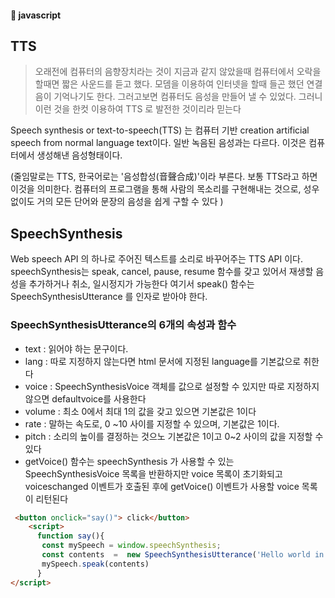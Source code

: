 #### :peach: javascript


## TTS 
> 오래전에 컴퓨터의 음향장치라는 것이 지금과 같지 않았을때 컴퓨터에서 오락을 할때면 짧은 사운드를 듣고 했다. 모뎀을 이용하여 인터넷을 할때 들곤 했던 연결음이 기억나기도 한다. 그러고보면 컴퓨터도 음성을 만들어 낼 수 있었다. 그러니 이런 것을 한컷 이용하여 TTS 로 발전한 것이리라 믿는다

Speech synthesis or text-to-speech(TTS) 는 컴퓨터 기반 creation artificial speech from normal language text이다.
일반 녹음된 음성과는 다르다. 이것은 컴퓨터에서 생성해낸 음성형태이다.


(줄임말로는 TTS, 한국어로는 '음성합성(音聲合成)'이라 부른다. 보통 TTS라고 하면 이것을 의미한다. 컴퓨터의 프로그램을 통해 사람의 목소리를 구현해내는 것으로, 성우 없이도 거의 모든 단어와 문장의 음성을 쉽게 구할 수 있다 )

## SpeechSynthesis
Web speech API 의 하나로 주어진 텍스트를 소리로 바꾸어주는 TTS API 이다.  
speechSynthesis는 speak, cancel, pause, resume 함수를 갖고 있어서 재생할 음성을 추가하거나 취소, 일시정지가 가능한다
여기서 speak() 함수는 SpeechSynthesisUtterance 를 인자로 받아야 한다. 

### SpeechSynthesisUtterance의 6개의 속성과 함수
 - text : 읽어야 하는 문구이다. 
 - lang : 따로 지정하지 않는다면 html 문서에 지정된 language를 기본값으로 취한다
 - voice  : SpeechSynthesisVoice 객체를 값으로 설정할 수 있지만 따로 지정하지 않으면 defaultvoice를 사용한다
 - volume : 최소 0에서 최대 1의 값을 갖고 있으면 기본값은 1이다
 - rate  : 말하는 속도로, 0 ~10 사이를 지정할 수 있으며, 기본값은 1이다.
 - pitch : 소리의 높이를 결정하는 것으노 기본값은 1이고 0~2 사이의 값을 지정할 수 있다
 - getVoice() 함수는 speechSynthesis 가 사용할 수 있는 SpeechSynthesisVoice 목록을 반환하지만 voice 목록이 초기화되고 voiceschanged 이벤트가 호출된 후에 getVoice() 이벤트가 사용할 voice 목록이 리턴된다

``` html
 <button onclick="say()"> click</button>
    <script>
      function say(){
       const mySpeech = window.speechSynthesis;
       const contents  =  new SpeechSynthesisUtterance('Hello world in Korea') ;
       mySpeech.speak(contents)
      }
</script>
```   
